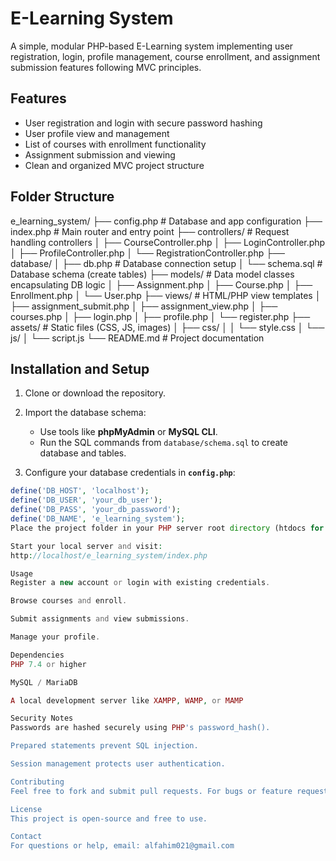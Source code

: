 # E-Learning System

A simple, modular PHP-based E-Learning system implementing user registration, login, profile management, course enrollment, and assignment submission features following MVC principles.

## **Features**

- User registration and login with secure password hashing
- User profile view and management
- List of courses with enrollment functionality
- Assignment submission and viewing
- Clean and organized MVC project structure

## **Folder Structure**

e_learning_system/
├── config.php # Database and app configuration
├── index.php # Main router and entry point
├── controllers/ # Request handling controllers
│ ├── CourseController.php
│ ├── LoginController.php
│ ├── ProfileController.php
│ └── RegistrationController.php
├── database/
│ ├── db.php # Database connection setup
│ └── schema.sql # Database schema (create tables)
├── models/ # Data model classes encapsulating DB logic
│ ├── Assignment.php
│ ├── Course.php
│ ├── Enrollment.php
│ └── User.php
├── views/ # HTML/PHP view templates
│ ├── assignment_submit.php
│ ├── assignment_view.php
│ ├── courses.php
│ ├── login.php
│ ├── profile.php
│ └── register.php
├── assets/ # Static files (CSS, JS, images)
│ ├── css/
│ │ └── style.css
│ └── js/
│ └── script.js
└── README.md # Project documentation



## **Installation and Setup**

1. Clone or download the repository.

2. Import the database schema:  
   - Use tools like **phpMyAdmin** or **MySQL CLI**.  
   - Run the SQL commands from `database/schema.sql` to create database and tables.

3. Configure your database credentials in **`config.php`**:

```php
define('DB_HOST', 'localhost');
define('DB_USER', 'your_db_user');
define('DB_PASS', 'your_db_password');
define('DB_NAME', 'e_learning_system');
Place the project folder in your PHP server root directory (htdocs for XAMPP).

Start your local server and visit:
http://localhost/e_learning_system/index.php

Usage
Register a new account or login with existing credentials.

Browse courses and enroll.

Submit assignments and view submissions.

Manage your profile.

Dependencies
PHP 7.4 or higher

MySQL / MariaDB

A local development server like XAMPP, WAMP, or MAMP

Security Notes
Passwords are hashed securely using PHP's password_hash().

Prepared statements prevent SQL injection.

Session management protects user authentication.

Contributing
Feel free to fork and submit pull requests. For bugs or feature requests, please open an issue.

License
This project is open-source and free to use.

Contact
For questions or help, email: alfahim021@gmail.com

